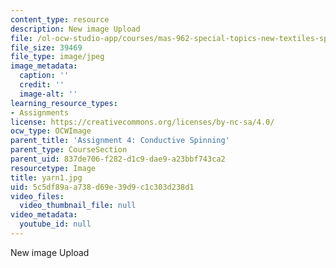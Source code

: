 ```yaml
---
content_type: resource
description: New image Upload
file: /ol-ocw-studio-app/courses/mas-962-special-topics-new-textiles-spring-2010/5c5df89aa738d69e39d9c1c303d238d1_yarn1.jpg
file_size: 39469
file_type: image/jpeg
image_metadata:
  caption: ''
  credit: ''
  image-alt: ''
learning_resource_types:
- Assignments
license: https://creativecommons.org/licenses/by-nc-sa/4.0/
ocw_type: OCWImage
parent_title: 'Assignment 4: Conductive Spinning'
parent_type: CourseSection
parent_uid: 837de706-f282-d1c9-dae9-a23bbf743ca2
resourcetype: Image
title: yarn1.jpg
uid: 5c5df89a-a738-d69e-39d9-c1c303d238d1
video_files:
  video_thumbnail_file: null
video_metadata:
  youtube_id: null
---
```

New image Upload